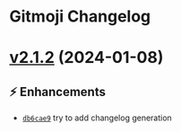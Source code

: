 # Gitmoji Changelog

# [v2.1.2](https://github.com/arkadioz/demosv-gitmoji/compare/v2.1.1...v2.1.2) (2024-01-08)

## ⚡ Enhancements
- [`db6cae9`](https://github.com/arkadioz/demosv-gitmoji/commit/db6cae9)  try to add changelog generation
